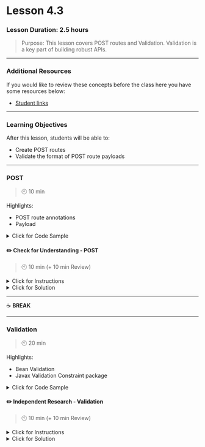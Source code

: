 # Lesson 4.3

### Lesson Duration: 2.5 hours

> Purpose: This lesson covers POST routes and Validation. Validation is a key part of building robust APIs.

---

### Additional Resources

If you would like to review these concepts before the class here you have some resources below:

- [Student links](https://github.com/ironhack-edu/java-bootcamp/blob/develop/03-lean-lessons/4-the-controller-layer/add-and-update/post-requests-and-validation.md)

--- 

### Learning Objectives

After this lesson, students will be able to:

- Create POST routes
- Validate the format of POST route payloads

---

### POST

> :clock10: 10 min

Highlights:

- POST route annotations
- Payload

<details>
<summary> Click for Code Sample </summary>

Walk students through the code below then use Postman to add a new product to the database

```sql
CREATE TABLE product (
  id BIGINT AUTO_INCREMENT NOT NULL,
  name VARCHAR(255),
  price DECIMAL(10,2),
  category VARCHAR(30),
  department VARCHAR(30),
  PRIMARY KEY (id)
);

INSERT INTO product (name, price, category, department) VALUES
('Diamond Necklace', 750.49, 'COMMERCIAL_NEW', 'JEWELRY'),
('Pooka Shell Bracelet', 7.50, 'HANDMADE', 'JEWELRY'),
('Commodore 64', 225.00, 'COMMERCIAL_USED', 'ELECTRONICS'),
('Baby Blue Tuxedo', 65.25, 'COMMERCIAL_USED', 'CLOTHING'),
('Rectangular Persian Rug', 7500.00, 'HANDMADE', 'HOMEGOODS');
```

```java
@PostMapping("/products")
@ResponseStatus(HttpStatus.CREATED)
public void addProduct(@RequestBody Product product) {
  productRepository.save(product);
}

```

</details>

#### :pencil2: Check for Understanding - POST

> :clock10: 10 min (+ 10 min Review)

<details>
<summary> Click for Instructions </summary>

Build a post route to add new students.

</details>

<details>
  <summary> Click for Solution </summary>

```java
@PostMapping("/students")
@ResponseStatus(HttpStatus.CREATED)
public void addStudent(@RequestBody Student student) {
  studentRepository.save(student);
}
```

</details>

---

:coffee: **BREAK**

---

### Validation

> :clock10: 20 min

Highlights:

- Bean Validation
- Javax Validation Constraint package

<details>
<summary> Click for Code Sample </summary>

Walk students through the [Javax Validation Constraint Documentation](https://docs.oracle.com/javaee/7/api/javax/validation/constraints/package-summary.html) then walk through the example below. And demonstrate what happens with a malformed POST request.

First you have to add spring-boot-starter validation on the pom.xml file

```xml
<dependency>
  <groupId>org.springframework.boot</groupId>
  <artifactId>spring-boot-starter-validation</artifactId>
</dependency>
```

If you are using spring-boot-devtools dependency you may want to add this line to the application.properties to avoid trace were printed on the response errors

```
server.error.include-stacktrace=never
```

If you are not using spring-boot-devtools dependency you need to add these lines in the application.properties to print the error messages on the response errors

```
server.error.include-message=always
server.error.include-binding-errors=always
``



```java
public class Product {
  private long id;

  @NotEmpty(message = "You must supply a product name")
  private String name;

  // Validates the maximum number of digits for the integral and fractional parts
  @Digits(integer = 6, fraction = 2)
  private BigDecimal price;
  private Category category;
  private Department department;
}
```

```java
public enum Department {
  CLOTHING, HOMEGOODS, ART, JEWELRY, ELECTRONICS
}
```

```java
public enum Category {
  HANDMADE,  COMMERCIAL_NEW, COMMERCIAL_USED
}
```

In order to actually perform the validation on a request, we have to include the `@Valid` annotation in our controller.

```java
@PostMapping("/products")
@ResponseStatus(HttpStatus.CREATED)
public void addProduct(@RequestBody @Valid Product product) {
  productRepository.save(product);
}
```

</details>

#### :pencil2: Independent Research - Validation

> :clock10: 10 min (+ 10 min Review)

<details>
<summary> Click for Instructions</summary>

Use the the [Javax Validation Constraint Documentation](https://docs.oracle.com/javaee/7/api/javax/validation/constraints/package-summary.html) to add thorough validation to the Course, Faculty, Student, Section, and Grade models

</details>

<details>
  <summary> Click for Solution </summary>

```java
@Entity
@Table(name = "student")
public class Student {
    @Id
    @GeneratedValue(strategy = GenerationType.IDENTITY)
    private Integer id;

    @NotEmpty(message = "First name cannot be empty")
    private String firstName;
    @NotEmpty(message = "Last name cannot be empty")
    private String lastName;

    // constructors, getters, and setters omitted for brevity
}
```

</details>
